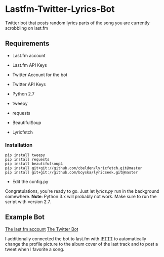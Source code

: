 # Lastfm-Twitter-Lyrics-Bot
Twitter bot that posts random lyrics parts of the song you are currently scrobbling on last.fm

## Requirements
* Last.fm account
* Last.fm API Keys
* Twitter Account for the bot
* Twitter API Keys

* Python 2.7
* tweepy
* requests
* BeautifulSoup
* Lyricfetch

### Installation

    pip install tweepy
    pip install requests
    pip install beautifulsoup4
    pip install git+git://github.com/cbelden/lyricfetch.git@master
    pip install git+git://github.com/boyska/lyricseek.git@master

* Edit the config.py

Congratulations, you're ready to go. Just let *lyrics.py* run in the background somewhere.
**Note**: Python 3.x will probably not work. Make sure to run the script with version 2.7.


## Example Bot
[The last.fm account](http://www.lastfm.de/user/3liah)
[The Twitter Bot](https://twitter.com/lyrics_vanita5)

I additionally connected the bot to last.fm with [IFTTT](https://ifttt.com/) to automatically change the 
profile picture to the album cover of the last track and to post a tweet when I favorite a song.
